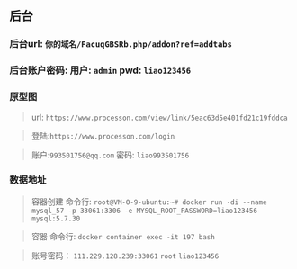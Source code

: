 ## 后台
### 后台url:   `你的域名/FacuqGBSRb.php/addon?ref=addtabs`
### 后台账户密码:  用户: `admin`   pwd:  `liao123456`


### 原型图
                                         
> url: `https://www.processon.com/view/link/5eac63d5e401fd21c19fddca`
  
> 登陆:`https://www.processon.com/login`  
    
> 账户:`993501756@qq.com` 密码: `liao993501756`



### 数据地址

> 容器创建 命令行: `root@VM-0-9-ubuntu:~# docker run -di --name mysql_57 -p 33061:3306 -e MYSQL_ROOT_PASSWORD=liao123456 mysql:5.7.30`
 
 
>容器 命令行: `docker container exec -it 197 bash`

>账号密码：  `111.229.128.239:33061`  `root` `liao123456`   